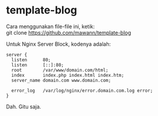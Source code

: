 # template-blog

Cara menggunakan file-file ini, ketik:  
git clone https://github.com/mawann/template-blog  

Untuk Nginx Server Block, kodenya adalah:
```
server {  
  listen      80;  
  listen      [::]:80;  
  root        /var/www/domain.com/html;  
  index       index.php index.html index.htm;  
  server_name domain.com www.domain.com;  

  error_log   /var/log/nginx/error.domain.com.log error;  
}
```
Dah. Gitu saja.
